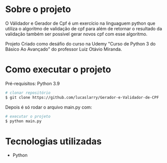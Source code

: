 # Sobre o projeto

O Válidador e Gerador de Cpf é um exercício na linguaguem python que utiliza o algoritmo de validação de cpf para além de retornar o resultado da validação também ser possivel gerar novos cpf com esse algoritmo. 

Projeto Criado como desáfio do curso na Udemy "Curso de Python 3 do Básico Ao Avançado" do professor Luiz Otávio Miranda.



# Como executar o projeto

Pré-requisitos: Python 3.9
```bash
# clonar repositório
$ git clone https://github.com/lucaslarry/Gerador-e-Validador-de-CPF
```
Depois é só rodar o arquivo main.py com:
```bash
# executar o projeto
$ python main.py
```
# Tecnologias utilizadas
- Python

